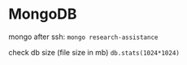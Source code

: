 # MongoDB

mongo after ssh:
`mongo research-assistance`

check db size (file size in mb)
`db.stats(1024*1024)`